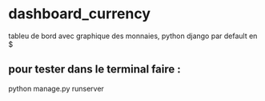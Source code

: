 # dashboard_currency
tableu de bord avec graphique des monnaies, python django
par default en $


## pour tester dans le terminal faire :
python manage.py runserver
